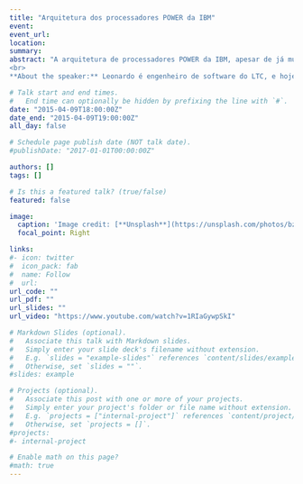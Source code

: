 ```yaml
---
title: "Arquitetura dos processadores POWER da IBM"
event: 
event_url: 
location:
summary: 
abstract: "A arquitetura de processadores POWER da IBM, apesar de já muito bem consolidada no mercado corporativo de servidores de médio e grande porte ainda é relativamente pouco explorada na área acadêmica, principalmente no Brasil. Se você nunca pensou em trabalhar com outras arquiteturas de processadores que não a x86, você se surpreendera com algumas características de escalabilidade de processamento paralelo e acesso a grandes quantidades de memória que o processador POWER oferece sem que seja necessário mudar sua aplicação. Venha conhecer um pouco sobre a arquitetura Power e o processador POWER8, a última geração desta família. Se você já conhece a arquitetura e está interessado nela, venha ver como você pode acessar uma máquina remotamente sem grande esforço.
<br>
**About the speaker:** Leonardo é engenheiro de software do LTC, e hoje trabalha no projeto PowerKVM."

# Talk start and end times.
#   End time can optionally be hidden by prefixing the line with `#`.
date: "2015-04-09T18:00:00Z"
date_end: "2015-04-09T19:00:00Z"
all_day: false

# Schedule page publish date (NOT talk date).
#publishDate: "2017-01-01T00:00:00Z"

authors: []
tags: []

# Is this a featured talk? (true/false)
featured: false

image:
  caption: 'Image credit: [**Unsplash**](https://unsplash.com/photos/bzdhc5b3Bxs)'
  focal_point: Right

links:
#- icon: twitter
#  icon_pack: fab
#  name: Follow
#  url: 
url_code: ""
url_pdf: ""
url_slides: ""
url_video: "https://www.youtube.com/watch?v=1RIaGywpSkI"

# Markdown Slides (optional).
#   Associate this talk with Markdown slides.
#   Simply enter your slide deck's filename without extension.
#   E.g. `slides = "example-slides"` references `content/slides/example-slides.md`.
#   Otherwise, set `slides = ""`.
#slides: example

# Projects (optional).
#   Associate this post with one or more of your projects.
#   Simply enter your project's folder or file name without extension.
#   E.g. `projects = ["internal-project"]` references `content/project/deep-learning/index.md`.
#   Otherwise, set `projects = []`.
#projects:
#- internal-project

# Enable math on this page?
#math: true
---
```


